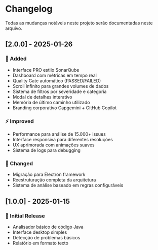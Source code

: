# Changelog

Todas as mudanças notáveis neste projeto serão documentadas neste arquivo.

## [2.0.0] - 2025-01-26

### 🚀 Added
- Interface PRO estilo SonarQube
- Dashboard com métricas em tempo real
- Quality Gate automático (PASSED/FAILED)
- Scroll infinito para grandes volumes de dados
- Sistema de filtros por severidade e categoria
- Modal de detalhes interativo
- Memória de último caminho utilizado
- Branding corporativo Capgemini + GitHub Copilot

### ⚡ Improved
- Performance para análise de 15.000+ issues
- Interface responsiva para diferentes resoluções
- UX aprimorada com animações suaves
- Sistema de logs para debugging

### 🔧 Changed
- Migração para Electron framework
- Reestruturação completa da arquitetura
- Sistema de análise baseado em regras configuráveis

## [1.0.0] - 2025-01-15

### 🎉 Initial Release
- Analisador básico de código Java
- Interface desktop simples
- Detecção de problemas básicos
- Relatório em formato texto
